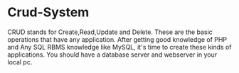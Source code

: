 # Crud-System
CRUD stands for Create,Read,Update and Delete. These are the basic operations that have any application. After getting good knowledge of PHP and Any SQL RBMS knowledge like MySQL, it's time to create these kinds of applications. You should have a database server and webserver in your local pc.
